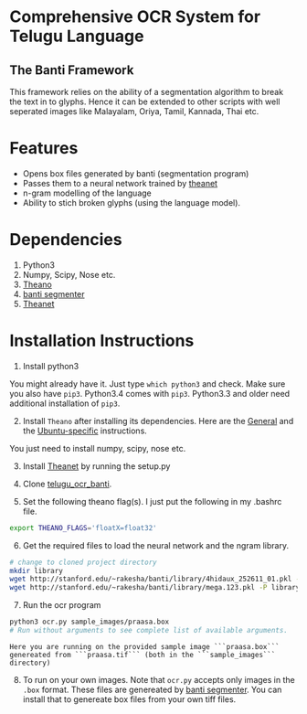 # Comprehensive OCR System for Telugu Language
## The Banti Framework

This framework relies on the ability of a segmentation algorithm to break the
text in to glyphs. Hence it can be extended to other scripts with well 
seperated images like Malayalam, Oriya, Tamil, Kannada, Thai etc.

# Features
+ Opens box files generated by banti (segmentation program)
+ Passes them to a neural network trained by [theanet](https://github.com/rakeshvar/theanet)
+ n-gram modelling of the language
+ Ability to stich broken glyphs (using the language model).

# Dependencies
1. Python3
1. Numpy, Scipy, Nose etc.
1. [Theano](https://github.com/Theano/Theano)
1. [banti segmenter](https://github.com/rakeshvar/banti)
1. [Theanet](https://github.com/rakeshvar/theanet)

# Installation Instructions

1) Install python3

  You might already have it. Just type ```which python3``` and  check. Make sure you also have ```pip3```. Python3.4 comes with ```pip3```. Python3.3 and older need additional installation of ```pip3```.

2) Install ```Theano``` after installing its dependencies. Here are the [General](http://deeplearning.net/software/theano/install.html) and  the 
[Ubuntu-specific](http://deeplearning.net/software/theano/install_ubuntu.html#install-ubuntu) instructions. 

  You just need to install numpy, scipy, nose etc.

3) Install [Theanet](https://github.com/rakeshvar/theanet) by running the setup.py

4) Clone [telugu_ocr_banti](https://github.com/rakeshvar/telugu_ocr_banti).

5) Set the following theano flag(s). I just put the following in my .bashrc file.
```sh
export THEANO_FLAGS='floatX=float32'
```

6) Get the required files to load the neural network and the ngram library.
```sh
# change to cloned project directory
mkdir library
wget http://stanford.edu/~rakesha/banti/library/4hidaux_252611_01.pkl -O library/nn.pkl
wget http://stanford.edu/~rakesha/banti/library/mega.123.pkl -P library/
```

7) Run the ocr program 
```sh
python3 ocr.py sample_images/praasa.box 
# Run without arguments to see complete list of available arguments.
```
    Here you are running on the provided sample image ```praasa.box``` genereated from ```praasa.tif``` (both in the ```sample_images``` directory)

8) To run on your own images.
Note that ```ocr.py``` accepts only images in the ```.box``` format. These 
files are genereated by [banti segmenter](https://github.com/rakeshvar/banti). You 
can install that to genereate box files from your own tiff files.
